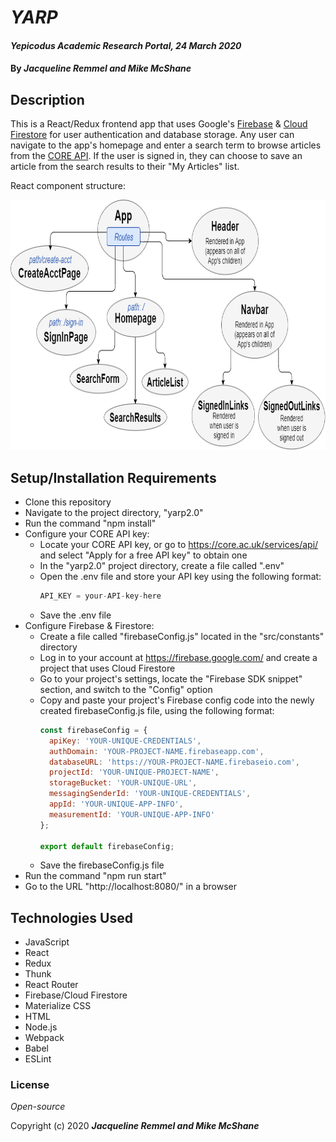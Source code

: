 # _YARP_

#### _Yepicodus Academic Research Portal, 24 March 2020_

#### By _**Jacqueline Remmel and Mike McShane**_

## Description

This is a React/Redux frontend app that uses Google's [Firebase](https://firebase.google.com/ "Firebase") & [Cloud Firestore](https://firebase.google.com/docs/firestore "Cloud Firestore documentation") for user authentication and database storage. Any user can navigate to the app's homepage and enter a search term to browse articles from the [CORE API](https://core.ac.uk/ "CORE Homepage"). If the user is signed in, they can choose to save an article from the search results to their "My Articles" list.

React component structure:

<img src="yarp-react-components.png"
     alt="Diagram of YARP react components"
     style="float: center" 
     height= "400" /> 

## Setup/Installation Requirements

* Clone this repository
* Navigate to the project directory, "yarp2.0"
* Run the command "npm install"
* Configure your CORE API key:
  * Locate your CORE API key, or go to https://core.ac.uk/services/api/ and select "Apply for a free API key" to obtain one
  * In the "yarp2.0" project directory, create a file called ".env"
  * Open the .env file and store your API key using the following format:
    ```javascript
    API_KEY = your-API-key-here
    ```
  * Save the .env file
* Configure Firebase & Firestore:
  * Create a file called "firebaseConfig.js" located in the "src/constants" directory
  * Log in to your account at https://firebase.google.com/ and create a project that uses Cloud Firestore
  * Go to your project's settings, locate the "Firebase SDK snippet" section, and switch to the "Config" option
  * Copy and paste your project's Firebase config code into the newly created firebaseConfig.js file, using the following format:
    ```javascript
    const firebaseConfig = {
      apiKey: 'YOUR-UNIQUE-CREDENTIALS',
      authDomain: 'YOUR-PROJECT-NAME.firebaseapp.com',
      databaseURL: 'https://YOUR-PROJECT-NAME.firebaseio.com',
      projectId: 'YOUR-UNIQUE-PROJECT-NAME',
      storageBucket: 'YOUR-UNIQUE-URL',
      messagingSenderId: 'YOUR-UNIQUE-CREDENTIALS',
      appId: 'YOUR-UNIQUE-APP-INFO',
      measurementId: 'YOUR-UNIQUE-APP-INFO'
    };

    export default firebaseConfig;
    ```
  * Save the firebaseConfig.js file
* Run the command "npm run start"
* Go to the URL "http://localhost:8080/" in a browser

## Technologies Used

* JavaScript
* React
* Redux
* Thunk
* React Router
* Firebase/Cloud Firestore
* Materialize CSS
* HTML
* Node.js
* Webpack
* Babel
* ESLint

### License

*Open-source*

Copyright (c) 2020 **_Jacqueline Remmel and Mike McShane_**